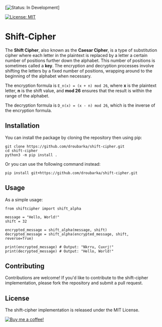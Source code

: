 [![Status: In Development](https://img.shields.io/badge/Status-In%20Development-blue)]

[![License: MIT](https://img.shields.io/badge/License-MIT-yellow.svg)](https://opensource.org/licenses/MIT)

# Shift-Cipher
The **Shift Cipher**, also known as the **Caesar Cipher**, is a type of substitution cipher where each letter in the plaintext is replaced by a letter a certain number of positions further down the alphabet. This number of positions is sometimes called a **key**.
The encryption and decryption processes involve shifting the letters by a fixed number of positions, wrapping around to the beginning of the alphabet when necessary.

The encryption formula is `E_n(x) = (x + n) mod 26`, where **x** is the plaintext letter, **n** is the shift value, and **mod 26** ensures that the result is within the range of the alphabet.

The decryption formula is `D_n(x) = (x - n) mod 26`, which is the inverse of the encryption formula.

## Installation
You can install the package by cloning the repository then using pip:
```shell
git clone https://github.com/droubarka/shift-cipher.git
cd shift-cipher
python3 -m pip install .
```

Or you can use the following command instead:
```shell
pip install git+https://github.com/droubarka/shift-cipher.git
```

## Usage
As a simple usage:
```python3
from shiftcipher import shift_alpha

message = "Hello, World!"
shift = 32

encrypted_message = shift_alpha(message, shift)
decrypted_message = shift_alpha(encrypted_message, shift, reverse=True)

print(encrypted_message) # Output: "Nkrru, Cuxrj!"
print(decrypted_message) # Output: "Hello, World!"
```

## Contributing
Contributions are welcome!
If you'd like to contribute to the shift-cipher implementation,
please fork the repository and submit a pull request.

## License
The shift-cipher implementation is released under the MIT License.

[![Buy me a coffee!](https://www.buymeacoffee.com/assets/img/custom_images/orange_img.png)](https://www.buymeacoffee.com/droubarka)
